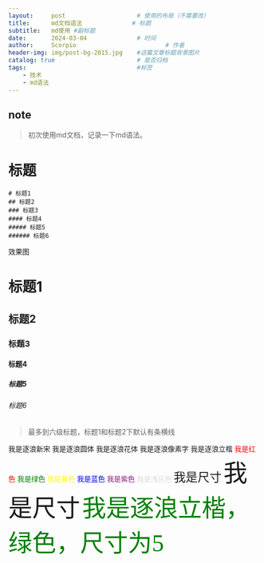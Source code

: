 ```yaml
---
layout:     post   				    # 使用的布局（不需要改）
title:      md文档语法 				# 标题 
subtitle:   md使用 #副标题
date:       2024-03-04 				# 时间
author:     Scorpio 						# 作者
header-img: img/post-bg-2015.jpg 	#这篇文章标题背景图片
catalog: true 						# 是否归档
tags:								#标签
    - 技术
    - md语法
---
```


## note
>初次使用md文档，记录一下md语法。

# 标题
```
# 标题1
## 标题2
### 标题3
#### 标题4
##### 标题5
###### 标题6
```
效果图
# 标题1
## 标题2
### 标题3
#### 标题4
##### 标题5
###### 标题6
>最多到六级标题，标题1和标题2下默认有条横线


<font face="逐浪新宋">我是逐浪新宋</font>
<font face="逐浪圆体">我是逐浪圆体</font>
<font face="逐浪花体">我是逐浪花体</font>
<font face="逐浪像素字">我是逐浪像素字</font>
<font face="逐浪立楷">我是逐浪立楷</font>
<font color=red>我是红色</font>
<font color=#008000>我是绿色</font>
<font color=yellow>我是黄色</font>
<font color=Blue>我是蓝色</font>
<font color= #871F78>我是紫色</font>
<font color= #DCDCDC>我是浅灰色</font>
<font size=5>我是尺寸</font>
<font size=10>我是尺寸</font>
<font face="逐浪立楷" color=green size=10>我是逐浪立楷，绿色，尺寸为5</font>

